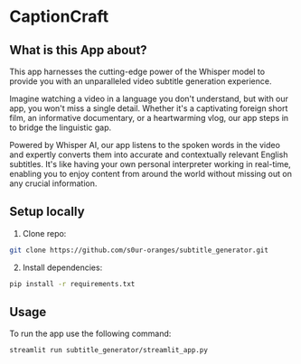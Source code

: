 # CaptionCraft
## What is this App about?
This app harnesses the cutting-edge power of the Whisper model to provide you with an unparalleled video subtitle generation experience.

Imagine watching a video in a language you don't understand, but with our app, you won't miss a single detail. Whether it's a captivating foreign short film, an informative documentary, or a heartwarming vlog, our app steps in to bridge the linguistic gap.

Powered by Whisper AI, our app listens to the spoken words in the video and expertly converts them into accurate and contextually relevant English subtitles. It's like having your own personal interpreter working in real-time, enabling you to enjoy content from around the world without missing out on any crucial information.




## Setup locally

1. Clone repo:

```bash
git clone https://github.com/s0ur-oranges/subtitle_generator.git
```

2. Install dependencies:

```bash
pip install -r requirements.txt
```

## Usage

To run the app use the following command:

```bash
streamlit run subtitle_generator/streamlit_app.py
```
